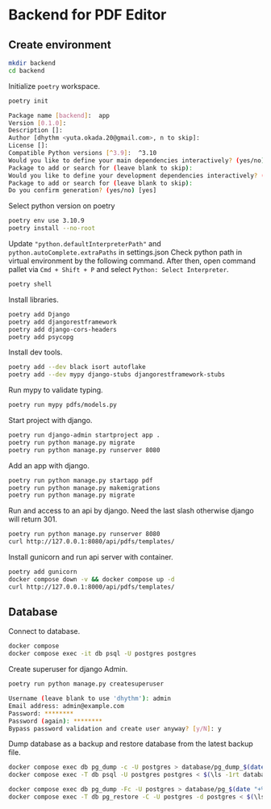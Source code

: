 # Backend for PDF Editor

## Create environment

```sh
mkdir backend
cd backend
```

Initialize `poetry` workspace.

```sh
poetry init

Package name [backend]:  app
Version [0.1.0]:
Description []:
Author [dhythm <yuta.okada.20@gmail.com>, n to skip]:
License []:
Compatible Python versions [^3.9]:  ^3.10
Would you like to define your main dependencies interactively? (yes/no) [yes]
Package to add or search for (leave blank to skip):
Would you like to define your development dependencies interactively? (yes/no) [yes]
Package to add or search for (leave blank to skip):
Do you confirm generation? (yes/no) [yes]
```

Select python version on poetry

```sh
poetry env use 3.10.9
poetry install --no-root
```

Update `"python.defaultInterpreterPath"` and `python.autoComplete.extraPaths` in settings.json
Check python path in virtual environment by the following command.
After then, open command pallet via `Cmd + Shift + P` and select `Python: Select Interpreter`.

```sh
poetry shell
```

Install libraries.

```sh
poetry add Django
poetry add djangorestframework
poetry add django-cors-headers
poetry add psycopg
```

Install dev tools.

```sh
poetry add --dev black isort autoflake
poetry add --dev mypy django-stubs djangorestframework-stubs
```

Run mypy to validate typing.

```sh
poetry run mypy pdfs/models.py
```

Start project with django.

```sh
poetry run django-admin startproject app .
poetry run python manage.py migrate
poetry run python manage.py runserver 8080
```

Add an app with django.

```sh
poetry run python manage.py startapp pdf
poetry run python manage.py makemigrations
poetry run python manage.py migrate
```

Run and access to an api by django.
Need the last slash otherwise django will return 301.

```sh
poetry run python manage.py runserver 8080
curl http://127.0.0.1:8080/api/pdfs/templates/
```

Install gunicorn and run api server with container.

```sh
poetry add gunicorn
docker compose down -v && docker compose up -d
curl http://127.0.0.1:8000/api/pdfs/templates/
```

## Database

Connect to database.

```sh
docker compose
docker compose exec -it db psql -U postgres postgres
```

Create superuser for django Admin.

```sh
poetry run python manage.py createsuperuser

Username (leave blank to use 'dhythm'): admin
Email address: admin@example.com
Password: ********
Password (again): ********
Bypass password validation and create user anyway? [y/N]: y
```

Dump database as a backup and restore database from the latest backup file.

```sh
docker compose exec db pg_dump -c -U postgres > database/pg_dump_$(date "+%Y%m%d%H%M%S").sql
docker compose exec -T db psql -U postgres postgres < $(\ls -1rt database/*.sql | tail -n 1)

docker compose exec db pg_dump -Fc -U postgres > database/pg_$(date "+%Y%m%d%H%M%S").dump
docker compose exec -T db pg_restore -C -U postgres -d postgres < $(\ls -1rt database/*.dump | tail -n 1)
```
